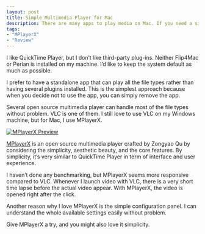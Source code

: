 ```yaml
---
layout: post
title: Simple Multimedia Player for Mac
description: There are many apps to play media on Mac. If you need a simple media player, perhaps MPlayerX is the one you’re looking for.
tags:
- "MPlayerX"
- "Review"
---
```

I like QuickTime Player, but I don’t like third-party plug-ins. Neither Flip4Mac or Perian is installed on my machine. I’d like to keep the system default as much as possible.

<!--more-->

I prefer to have a standalone app that can play all the file types rather than having several plugins installed. This is the simplest approach because when you decide not to use the app, you can simply remove the app.

Several open source multimedia player can handle most of the file types without problem. VLC is one of them. I still love to use VLC on my Windows machine, but for Mac, I use MPlayerX.

[ ![MPlayerX Preview][img1] ](http://images.sayzlim.net/2011/06/mplayerx_preview.jpg "MPlayerX Preview")

[img1]: http://images.sayzlim.net/2011/06/mplayerx_preview.jpg "MPlayerX Preview"

[MPlayerX](http://mplayerx.org/ "MPlayerX") is an open source multimedia player crafted by Zongyao Qu by considering the simplicity, aesthetic beauty, and the core features. By simplicity, it’s very similar to QuickTime Player in term of interface and user experience.

I haven’t done any benchmarking, but MPlayerX seems more responsive compared to VLC. Whenever I launch video with VLC, there is a very short time lapse before the actual video appear. With MPlayerX, the video is opened right after the click.

Another reason why I love MPlayerX is the simple configuration panel. I can understand the whole available settings easily without problem.

Give MPlayerX a try, and you might also love it simplicity.
